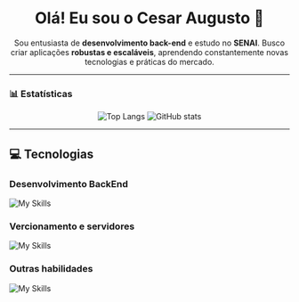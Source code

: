 <h1 align="center">Olá! Eu sou o Cesar Augusto 👋</h1>

<p align="center">
Sou entusiasta de <strong>desenvolvimento back-end</strong> e estudo no <strong>SENAI</strong>. Busco criar aplicações <strong>robustas e escaláveis</strong>, aprendendo constantemente novas tecnologias e práticas do mercado.
</p>

---

### 📊 Estatísticas

<div align="center">
 
![Top Langs](https://github-readme-stats.vercel.app/api/top-langs/?username=cesaraugustooo&layout=donut&theme=dark&hide=html,blade&cache_seconds=60)
![GitHub stats](https://github-readme-stats.vercel.app/api?username=cesaraugustooo&show_icons=true&theme=dark)


</div>


---

## 💻 Tecnologias

<h3>Desenvolvimento BackEnd </h3>

![My Skills](https://skillicons.dev/icons?i=php,laravel,py,fastapi,nodejs,postman,mysql,postgres,redis)


<h3>Vercionamento e servidores</h3>

![My Skills](https://skillicons.dev/icons?i=linux,git,github)

<h3>Outras habilidades</h3>

![My Skills](https://skillicons.dev/icons?i=html,js,css,bootstrap,react,debian,vite&perline=7)


